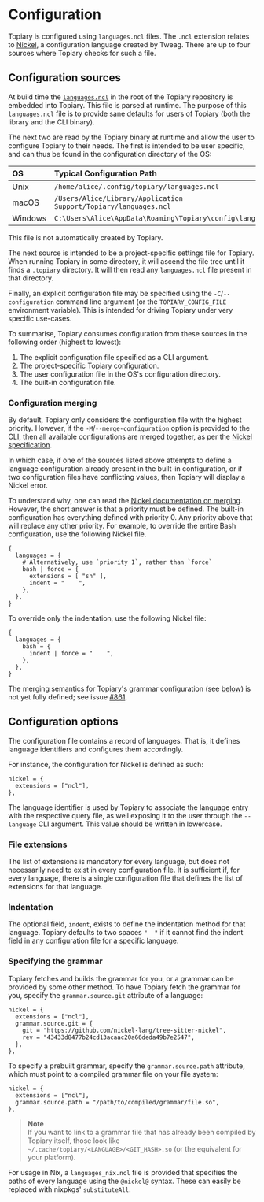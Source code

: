 # Configuration

Topiary is configured using `languages.ncl` files. The `.ncl` extension
relates to [Nickel](https://nickel-lang.org/), a configuration language
created by Tweag. There are up to four sources where Topiary checks for
such a file.

## Configuration sources

At build time the [`languages.ncl`](https://github.com/tweag/topiary/blob/main/topiary-config/languages.ncl)
in the root of the Topiary repository is embedded into Topiary. This
file is parsed at runtime. The purpose of this `languages.ncl` file is
to provide sane defaults for users of Topiary (both the library and the
CLI binary).

The next two are read by the Topiary binary at runtime and allow the
user to configure Topiary to their needs. The first is intended to be
user specific, and can thus be found in the configuration directory of
the OS:

| OS      | Typical Configuration Path                                       |
| :------ | :--------------------------------------------------------------- |
| Unix    | `/home/alice/.config/topiary/languages.ncl`                      |
| macOS   | `/Users/Alice/Library/Application Support/Topiary/languages.ncl` |
| Windows | `C:\Users\Alice\AppData\Roaming\Topiary\config\languages.ncl`    |

This file is not automatically created by Topiary.

The next source is intended to be a project-specific settings file for
Topiary. When running Topiary in some directory, it will ascend the file
tree until it finds a `.topiary` directory. It will then read any
`languages.ncl` file present in that directory.

Finally, an explicit configuration file may be specified using the
`-C`/`--configuration` command line argument (or the
`TOPIARY_CONFIG_FILE` environment variable). This is intended for
driving Topiary under very specific use-cases.

To summarise, Topiary consumes configuration from these sources in the
following order (highest to lowest):

1. The explicit configuration file specified as a CLI argument.
2. The project-specific Topiary configuration.
3. The user configuration file in the OS's configuration directory.
4. The built-in configuration file.

### Configuration merging

By default, Topiary only considers the configuration file with the
highest priority. However, if the `-M`/`--merge-configuration` option is
provided to the CLI, then all available configurations are merged
together, as per the [Nickel specification](https://nickel-lang.org/user-manual/merging).

In which case, if one of the sources listed above attempts to define a
language configuration already present in the built-in configuration, or
if two configuration files have conflicting values, then Topiary will
display a Nickel error.

To understand why, one can read the [Nickel documentation on
merging](https://nickel-lang.org/user-manual/merging). However, the
short answer is that a priority must be defined. The built-in
configuration has everything defined with priority 0. Any priority above
that will replace any other priority. For example, to override the
entire Bash configuration, use the following Nickel file.

```nickel
{
  languages = {
    # Alternatively, use `priority 1`, rather than `force`
    bash | force = {
      extensions = [ "sh" ],
      indent = "    ",
    },
  },
}
```

To override only the indentation, use the following Nickel file:

```nickel
{
  languages = {
    bash = {
      indent | force = "    ",
    },
  },
}
```

<div class="warning">

The merging semantics for Topiary's grammar configuration (see
[below](#specifying-the-grammar)) is not yet fully defined; see issue
[#861](https://github.com/tweag/topiary/issues/861).

</div>

## Configuration options

The configuration file contains a record of languages. That is, it
defines language identifiers and configures them accordingly.

For instance, the configuration for Nickel is defined as such:

```nickel
nickel = {
  extensions = ["ncl"],
},
```

The language identifier is used by Topiary to associate the language
entry with the respective query file, as well exposing it to the user
through the `--language` CLI argument. This value should be written in
lowercase.

### File extensions

The list of extensions is mandatory for every language, but does not
necessarily need to exist in every configuration file. It is sufficient
if, for every language, there is a single configuration file that
defines the list of extensions for that language.

### Indentation

The optional field, `indent`, exists to define the indentation method
for that language. Topiary defaults to two spaces `"  "` if it cannot
find the indent field in any configuration file for a specific language.

### Specifying the grammar

Topiary fetches and builds the grammar for you, or a grammar can be
provided by some other method. To have Topiary fetch the grammar for
you, specify the `grammar.source.git` attribute of a language:

```nickel
nickel = {
  extensions = ["ncl"],
  grammar.source.git = {
    git = "https://github.com/nickel-lang/tree-sitter-nickel",
    rev = "43433d8477b24cd13acaac20a66deda49b7e2547",
  },
},
```

To specify a prebuilt grammar, specify the `grammar.source.path`
attribute, which must point to a compiled grammar file on your file
system:

```nickel
nickel = {
  extensions = ["ncl"],
  grammar.source.path = "/path/to/compiled/grammar/file.so",
},
```

> **Note**\
> If you want to link to a grammar file that has already been compiled
> by Topiary itself, those look like `~/.cache/topiary/<LANGUAGE>/<GIT_HASH>.so`
> (or the equivalent for your platform).

For usage in Nix, a `languages_nix.ncl` file is provided that specifies
the paths of every language using the `@nickel@` syntax. These can
easily be replaced with nixpkgs' `substituteAll`.

